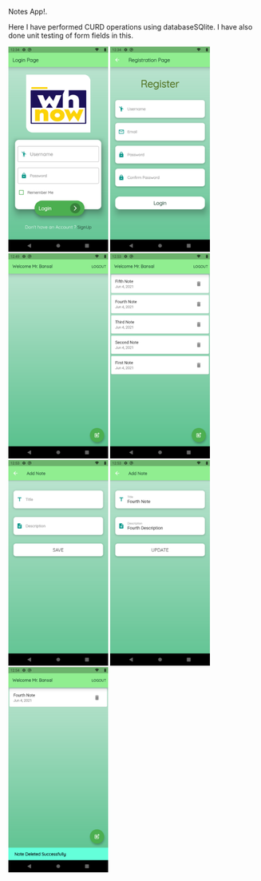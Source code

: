 Notes App!.

Here I have performed CURD operations using databaseSQlite. I have also done unit testing of form fields in this.

<img src="screenshots/1.png" width="200" >  <img src="screenshots/2.png" width="200" >  <img src="screenshots/3.png" width="200" >  <img src="screenshots/4.png" width="200" >
<img src="screenshots/5.png" width="200" >  <img src="screenshots/6.png" width="200" >  <img src="screenshots/7.png" width="200" >


